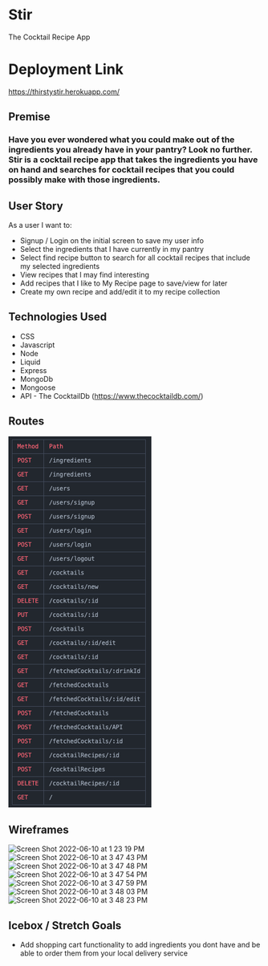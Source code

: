# Stir #
The Cocktail Recipe App

# Deployment Link #
https://thirstystir.herokuapp.com/


## Premise ##
### Have you ever wondered what you could make out of the ingredients you already have in your pantry? Look no further. Stir is a cocktail recipe app that takes the ingredients you have on hand and searches for cocktail recipes that you could possibly make with those ingredients. ###

## User Story ##
As a user I want to:
* Signup / Login on the initial screen to save my user info
* Select the ingredients that I have currently in my pantry
* Select find recipe button to search for all cocktail recipes that include my selected ingredients
* View recipes that I may find interesting
* Add recipes that I like to My Recipe page to save/view for later
* Create my own recipe and add/edit it to my recipe collection


## Technologies Used ##
* CSS
* Javascript
* Node
* Liquid
* Express
* MongoDb
* Mongoose
* API - The CocktailDb (https://www.thecocktaildb.com/)

## Routes ##
<img src="Screen Shot 2022-06-16 at 10.38.14 PM.png"/>

## Wireframes ##
![Screen Shot 2022-06-10 at 1 23 19 PM](https://user-images.githubusercontent.com/82854620/173147370-1d45062d-d9c1-4083-b337-487a16b40306.png)
![Screen Shot 2022-06-10 at 3 47 43 PM](https://user-images.githubusercontent.com/82854620/173147378-55df1a39-e587-403a-bb7e-d2b5cd3b945a.png)
![Screen Shot 2022-06-10 at 3 47 48 PM](https://user-images.githubusercontent.com/82854620/173147381-f45d5d70-72bb-4780-9764-808560b2ff00.png)
![Screen Shot 2022-06-10 at 3 47 54 PM](https://user-images.githubusercontent.com/82854620/173147391-910a0491-47c2-42ac-8012-51b774eadb68.png)
![Screen Shot 2022-06-10 at 3 47 59 PM](https://user-images.githubusercontent.com/82854620/173147396-dad1d9e8-f99b-4883-b7a8-9509b0fa7485.png)
![Screen Shot 2022-06-10 at 3 48 03 PM](https://user-images.githubusercontent.com/82854620/173147400-4a6daa39-dc4b-4807-a2f5-6a91ee38759c.png)
![Screen Shot 2022-06-10 at 3 48 23 PM](https://user-images.githubusercontent.com/82854620/173147405-363fe3a8-5ac0-46c8-a975-9f94c0b6619b.png)

## Icebox / Stretch Goals ##
* Add shopping cart functionality to add ingredients you dont have and be able to order them from your local delivery service